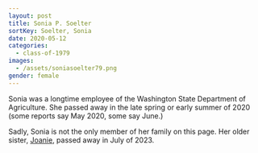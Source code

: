 ```yaml
---
layout: post
title: Sonia P. Soelter
sortKey: Soelter, Sonia
date: 2020-05-12
categories:
  - class-of-1979
images:
  - /assets/soniasoelter79.png
gender: female
---
```

S﻿onia was a longtime employee of the Washington State Department of Agriculture. She passed away in the late spring or early summer of 2020 (some reports say May 2020, some say June.)

S﻿adly, Sonia is not the only member of her family on this page. Her older sister, [Joanie](https://ihsmemorial.org/class-of-1976/joan-m-joanie-soelter/), passed away in July of 2023.